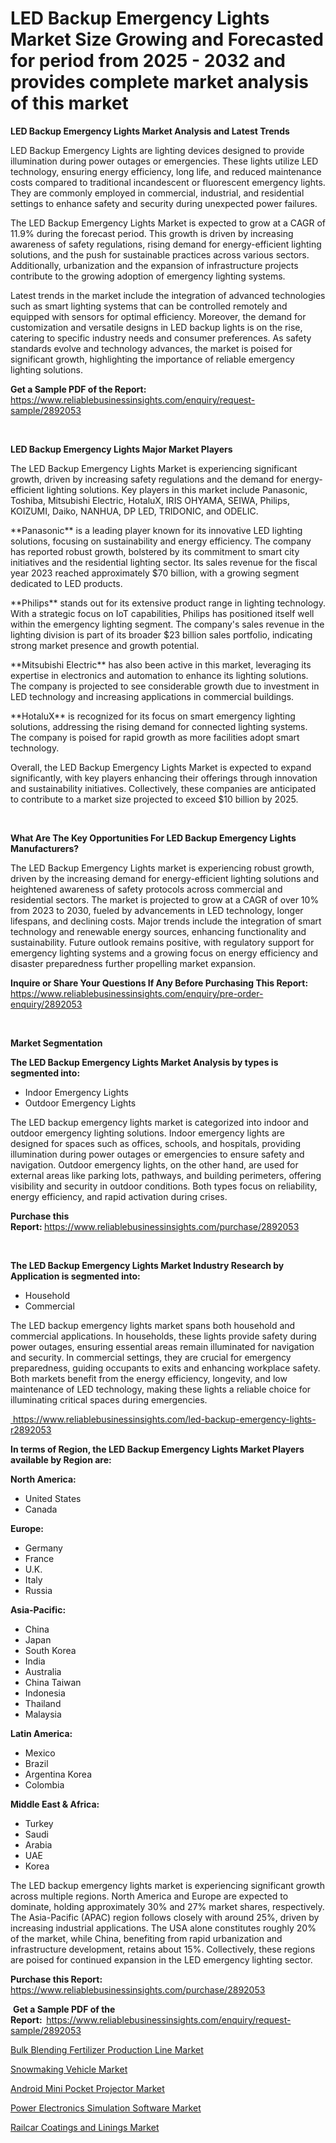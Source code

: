 <p><h1>LED Backup Emergency Lights Market Size Growing and Forecasted for period from 2025 - 2032 and provides complete market analysis of this market</h1></p><p><strong>LED Backup Emergency Lights Market Analysis and Latest Trends</strong></p>
<p><p>LED Backup Emergency Lights are lighting devices designed to provide illumination during power outages or emergencies. These lights utilize LED technology, ensuring energy efficiency, long life, and reduced maintenance costs compared to traditional incandescent or fluorescent emergency lights. They are commonly employed in commercial, industrial, and residential settings to enhance safety and security during unexpected power failures.</p><p>The LED Backup Emergency Lights Market is expected to grow at a CAGR of 11.9% during the forecast period. This growth is driven by increasing awareness of safety regulations, rising demand for energy-efficient lighting solutions, and the push for sustainable practices across various sectors. Additionally, urbanization and the expansion of infrastructure projects contribute to the growing adoption of emergency lighting systems.</p><p>Latest trends in the market include the integration of advanced technologies such as smart lighting systems that can be controlled remotely and equipped with sensors for optimal efficiency. Moreover, the demand for customization and versatile designs in LED backup lights is on the rise, catering to specific industry needs and consumer preferences. As safety standards evolve and technology advances, the market is poised for significant growth, highlighting the importance of reliable emergency lighting solutions.</p></p>
<p><strong>Get a Sample PDF of the Report:&nbsp;</strong> <a href="https://www.reliablebusinessinsights.com/enquiry/request-sample/2892053?utm_campaign=39&utm_medium=2&utm_source=Github&utm_content=ia&utm_term=15032025&utm_id=led-backup-emergency-lights">https://www.reliablebusinessinsights.com/enquiry/request-sample/2892053</a></p>
<p>&nbsp;</p>
<p><strong>LED Backup Emergency Lights Major Market Players</strong></p>
<p><p>The LED Backup Emergency Lights Market is experiencing significant growth, driven by increasing safety regulations and the demand for energy-efficient lighting solutions. Key players in this market include Panasonic, Toshiba, Mitsubishi Electric, HotaluX, IRIS OHYAMA, SEIWA, Philips, KOIZUMI, Daiko, NANHUA, DP LED, TRIDONIC, and ODELIC.</p><p>**Panasonic** is a leading player known for its innovative LED lighting solutions, focusing on sustainability and energy efficiency. The company has reported robust growth, bolstered by its commitment to smart city initiatives and the residential lighting sector. Its sales revenue for the fiscal year 2023 reached approximately $70 billion, with a growing segment dedicated to LED products.</p><p>**Philips** stands out for its extensive product range in lighting technology. With a strategic focus on IoT capabilities, Philips has positioned itself well within the emergency lighting segment. The company's sales revenue in the lighting division is part of its broader $23 billion sales portfolio, indicating strong market presence and growth potential.</p><p>**Mitsubishi Electric** has also been active in this market, leveraging its expertise in electronics and automation to enhance its lighting solutions. The company is projected to see considerable growth due to investment in LED technology and increasing applications in commercial buildings.</p><p>**HotaluX** is recognized for its focus on smart emergency lighting solutions, addressing the rising demand for connected lighting systems. The company is poised for rapid growth as more facilities adopt smart technology.</p><p>Overall, the LED Backup Emergency Lights Market is expected to expand significantly, with key players enhancing their offerings through innovation and sustainability initiatives. Collectively, these companies are anticipated to contribute to a market size projected to exceed $10 billion by 2025.</p></p>
<p>&nbsp;</p>
<p><strong>What Are The Key Opportunities For LED Backup Emergency Lights Manufacturers?</strong></p>
<p><p>The LED Backup Emergency Lights market is experiencing robust growth, driven by the increasing demand for energy-efficient lighting solutions and heightened awareness of safety protocols across commercial and residential sectors. The market is projected to grow at a CAGR of over 10% from 2023 to 2030, fueled by advancements in LED technology, longer lifespans, and declining costs. Major trends include the integration of smart technology and renewable energy sources, enhancing functionality and sustainability. Future outlook remains positive, with regulatory support for emergency lighting systems and a growing focus on energy efficiency and disaster preparedness further propelling market expansion.</p></p>
<p><strong>Inquire or Share Your Questions If Any Before Purchasing This Report:</strong> <a href="https://www.reliablebusinessinsights.com/enquiry/pre-order-enquiry/2892053?utm_campaign=39&utm_medium=2&utm_source=Github&utm_content=ia&utm_term=15032025&utm_id=led-backup-emergency-lights">https://www.reliablebusinessinsights.com/enquiry/pre-order-enquiry/2892053</a></p>
<p>&nbsp;</p>
<p><strong>Market Segmentation</strong></p>
<p><strong>The LED Backup Emergency Lights Market Analysis by types is segmented into:</strong></p>
<p><ul><li>Indoor Emergency Lights</li><li>Outdoor Emergency Lights</li></ul></p>
<p><p>The LED backup emergency lights market is categorized into indoor and outdoor emergency lighting solutions. Indoor emergency lights are designed for spaces such as offices, schools, and hospitals, providing illumination during power outages or emergencies to ensure safety and navigation. Outdoor emergency lights, on the other hand, are used for external areas like parking lots, pathways, and building perimeters, offering visibility and security in outdoor conditions. Both types focus on reliability, energy efficiency, and rapid activation during crises.</p></p>
<p><strong>Purchase this Report:&nbsp;</strong><a href="https://www.reliablebusinessinsights.com/purchase/2892053?utm_campaign=39&utm_medium=2&utm_source=Github&utm_content=ia&utm_term=15032025&utm_id=led-backup-emergency-lights">https://www.reliablebusinessinsights.com/purchase/2892053</a></p>
<p>&nbsp;</p>
<p><strong>The LED Backup Emergency Lights Market Industry Research by Application is segmented into:</strong></p>
<p><ul><li>Household</li><li>Commercial</li></ul></p>
<p><p>The LED backup emergency lights market spans both household and commercial applications. In households, these lights provide safety during power outages, ensuring essential areas remain illuminated for navigation and security. In commercial settings, they are crucial for emergency preparedness, guiding occupants to exits and enhancing workplace safety. Both markets benefit from the energy efficiency, longevity, and low maintenance of LED technology, making these lights a reliable choice for illuminating critical spaces during emergencies.</p></p>
<p><a href="https://www.reliablebusinessinsights.com/led-backup-emergency-lights-r2892053?utm_campaign=39&utm_medium=2&utm_source=Github&utm_content=ia&utm_term=15032025&utm_id=led-backup-emergency-lights">&nbsp;https://www.reliablebusinessinsights.com/led-backup-emergency-lights-r2892053</a></p>
<p><strong>In terms of Region, the LED Backup Emergency Lights Market Players available by Region are:</strong></p>
<p>
    <p> <strong> North America: </strong>
        <ul>
            <li>United States</li>
            <li>Canada</li>
        </ul>
        </p> 
    <p> <strong> Europe: </strong>
        <ul>
            <li>Germany</li>
            <li>France</li>
            <li>U.K.</li>
            <li>Italy</li>
            <li>Russia</li>
        </ul>
        </p> 
    <p> <strong> Asia-Pacific: </strong>
        <ul>
            <li>China</li>
            <li>Japan</li>
            <li>South Korea</li>
            <li>India</li>
            <li>Australia</li>
            <li>China Taiwan</li>
            <li>Indonesia</li>
            <li>Thailand</li>
            <li>Malaysia</li>
        </ul>
        </p> 
    <p> <strong> Latin America: </strong>
        <ul>
            <li>Mexico</li>
            <li>Brazil</li>
            <li>Argentina Korea</li>
            <li>Colombia</li>
        </ul>
        </p> 
    <p> <strong> Middle East & Africa: </strong>
        <ul>
            <li>Turkey</li>
            <li>Saudi</li>
            <li>Arabia</li>
            <li>UAE</li>
            <li>Korea</li>
        </ul>
    </p>
    </p>
<p><p>The LED backup emergency lights market is experiencing significant growth across multiple regions. North America and Europe are expected to dominate, holding approximately 30% and 27% market shares, respectively. The Asia-Pacific (APAC) region follows closely with around 25%, driven by increasing industrial applications. The USA alone constitutes roughly 20% of the market, while China, benefiting from rapid urbanization and infrastructure development, retains about 15%. Collectively, these regions are poised for continued expansion in the LED emergency lighting sector.</p></p>
<p><strong>Purchase this Report: </strong><a href="https://www.reliablebusinessinsights.com/purchase/2892053?utm_campaign=39&utm_medium=2&utm_source=Github&utm_content=ia&utm_term=15032025&utm_id=led-backup-emergency-lights">https://www.reliablebusinessinsights.com/purchase/2892053</a></p>
<p>&nbsp;<strong>Get a Sample PDF of the Report:&nbsp;&nbsp;</strong><a href="https://www.reliablebusinessinsights.com/enquiry/request-sample/2892053?utm_campaign=39&utm_medium=2&utm_source=Github&utm_content=ia&utm_term=15032025&utm_id=led-backup-emergency-lights">https://www.reliablebusinessinsights.com/enquiry/request-sample/2892053</a></p>
<p><strong></strong></p>
<p><p><a href="https://github.com/decockogbaro25/Market-Research-Report-List-1/blob/main/bulk-blending-fertilizer-production-line-market.md?utm_campaign=39&utm_medium=2&utm_source=Github&utm_content=ia&utm_term=15032025&utm_id=led-backup-emergency-lights">Bulk Blending Fertilizer Production Line Market</a></p><p><a href="https://github.com/ghaligopezf5/Market-Research-Report-List-1/blob/main/snowmaking-vehicle-market.md?utm_campaign=39&utm_medium=2&utm_source=Github&utm_content=ia&utm_term=15032025&utm_id=led-backup-emergency-lights">Snowmaking Vehicle Market</a></p><p><a href="https://github.com/latzerelfigo48/Market-Research-Report-List-1/blob/main/android-mini-pocket-projector-market.md?utm_campaign=39&utm_medium=2&utm_source=Github&utm_content=ia&utm_term=15032025&utm_id=led-backup-emergency-lights">Android Mini Pocket Projector Market</a></p><p><a href="https://github.com/panciujoslin3/Market-Research-Report-List-1/blob/main/power-electronics-simulation-software-market.md?utm_campaign=39&utm_medium=2&utm_source=Github&utm_content=ia&utm_term=15032025&utm_id=led-backup-emergency-lights">Power Electronics Simulation Software Market</a></p><p><a href="https://github.com/drielvinki/Market-Research-Report-List-1/blob/main/railcar-coatings-and-linings-market.md?utm_campaign=39&utm_medium=2&utm_source=Github&utm_content=ia&utm_term=15032025&utm_id=led-backup-emergency-lights">Railcar Coatings and Linings Market</a></p></p>